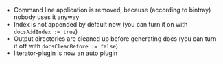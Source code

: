 - Command line application is removed, because (according to bintray) nobody uses it anyway
- Index is not appended by default now (you can turn it on with `docsAddIndex := true`)
- Output directories are cleaned up before generating docs (you can turn it off with `docsCleanBefore := false`)
- literator-plugin is now an auto plugin
